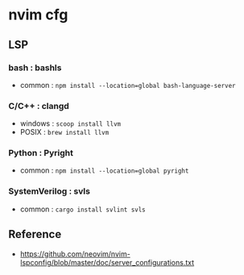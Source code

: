 # nvim cfg

## LSP

### bash : bashls
 - common : `npm install --location=global bash-language-server`

### C/C++ : clangd
 - windows : `scoop install llvm`
 - POSIX : `brew install llvm`

### Python : Pyright
 - common : `npm install --location=global pyright`

### SystemVerilog : svls
- common : `cargo install svlint svls`

## Reference
- https://github.com/neovim/nvim-lspconfig/blob/master/doc/server_configurations.txt
